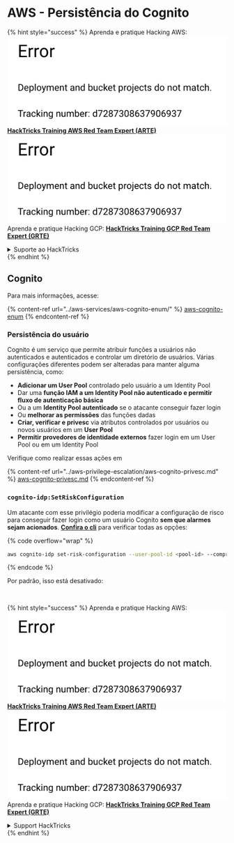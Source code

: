 # AWS - Persistência do Cognito

{% hint style="success" %}
Aprenda e pratique Hacking AWS:<img src="../../../.gitbook/assets/image (1) (1).png" alt="" data-size="line">[**HackTricks Training AWS Red Team Expert (ARTE)**](https://training.hacktricks.xyz/courses/arte)<img src="../../../.gitbook/assets/image (1) (1).png" alt="" data-size="line">\
Aprenda e pratique Hacking GCP: <img src="../../../.gitbook/assets/image (2).png" alt="" data-size="line">[**HackTricks Training GCP Red Team Expert (GRTE)**<img src="../../../.gitbook/assets/image (2).png" alt="" data-size="line">](https://training.hacktricks.xyz/courses/grte)

<details>

<summary>Suporte ao HackTricks</summary>

* Confira os [**planos de assinatura**](https://github.com/sponsors/carlospolop)!
* **Junte-se ao** 💬 [**grupo do Discord**](https://discord.gg/hRep4RUj7f) ou ao [**grupo do telegram**](https://t.me/peass) ou **siga**-nos no **Twitter** 🐦 [**@hacktricks\_live**](https://twitter.com/hacktricks\_live)**.**
* **Compartilhe truques de hacking enviando PRs para o** [**HackTricks**](https://github.com/carlospolop/hacktricks) e [**HackTricks Cloud**](https://github.com/carlospolop/hacktricks-cloud) repositórios do github.

</details>
{% endhint %}

## Cognito

Para mais informações, acesse:

{% content-ref url="../aws-services/aws-cognito-enum/" %}
[aws-cognito-enum](../aws-services/aws-cognito-enum/)
{% endcontent-ref %}

### Persistência do usuário

Cognito é um serviço que permite atribuir funções a usuários não autenticados e autenticados e controlar um diretório de usuários. Várias configurações diferentes podem ser alteradas para manter alguma persistência, como:

* **Adicionar um User Pool** controlado pelo usuário a um Identity Pool
* Dar uma **função IAM a um Identity Pool não autenticado e permitir fluxo de autenticação básica**
* Ou a um **Identity Pool autenticado** se o atacante conseguir fazer login
* Ou **melhorar as permissões** das funções dadas
* **Criar, verificar e privesc** via atributos controlados por usuários ou novos usuários em um **User Pool**
* **Permitir provedores de identidade externos** fazer login em um User Pool ou em um Identity Pool

Verifique como realizar essas ações em

{% content-ref url="../aws-privilege-escalation/aws-cognito-privesc.md" %}
[aws-cognito-privesc.md](../aws-privilege-escalation/aws-cognito-privesc.md)
{% endcontent-ref %}

### `cognito-idp:SetRiskConfiguration`

Um atacante com esse privilégio poderia modificar a configuração de risco para conseguir fazer login como um usuário Cognito **sem que alarmes sejam acionados**. [**Confira o cli**](https://docs.aws.amazon.com/cli/latest/reference/cognito-idp/set-risk-configuration.html) para verificar todas as opções:

{% code overflow="wrap" %}
```bash
aws cognito-idp set-risk-configuration --user-pool-id <pool-id> --compromised-credentials-risk-configuration EventFilter=SIGN_UP,Actions={EventAction=NO_ACTION}
```
{% endcode %}

Por padrão, isso está desativado:

<figure><img src="https://lh6.googleusercontent.com/EOiM0EVuEgZDfW3rOJHLQjd09-KmvraCMssjZYpY9sVha6NcxwUjStrLbZxAT3D3j9y08kd5oobvW8a2fLUVROyhkHaB1OPhd7X6gJW3AEQtlZM62q41uYJjTY1EJ0iQg6Orr1O7yZ798EpIJ87og4Tbzw=s2048" alt=""><figcaption></figcaption></figure>

{% hint style="success" %}
Aprenda e pratique Hacking AWS:<img src="../../../.gitbook/assets/image (1) (1).png" alt="" data-size="line">[**HackTricks Training AWS Red Team Expert (ARTE)**](https://training.hacktricks.xyz/courses/arte)<img src="../../../.gitbook/assets/image (1) (1).png" alt="" data-size="line">\
Aprenda e pratique Hacking GCP: <img src="../../../.gitbook/assets/image (2).png" alt="" data-size="line">[**HackTricks Training GCP Red Team Expert (GRTE)**<img src="../../../.gitbook/assets/image (2).png" alt="" data-size="line">](https://training.hacktricks.xyz/courses/grte)

<details>

<summary>Support HackTricks</summary>

* Confira os [**planos de assinatura**](https://github.com/sponsors/carlospolop)!
* **Junte-se ao** 💬 [**grupo do Discord**](https://discord.gg/hRep4RUj7f) ou ao [**grupo do telegram**](https://t.me/peass) ou **siga**-nos no **Twitter** 🐦 [**@hacktricks\_live**](https://twitter.com/hacktricks\_live)**.**
* **Compartilhe truques de hacking enviando PRs para o** [**HackTricks**](https://github.com/carlospolop/hacktricks) e [**HackTricks Cloud**](https://github.com/carlospolop/hacktricks-cloud) repositórios do github.

</details>
{% endhint %}
